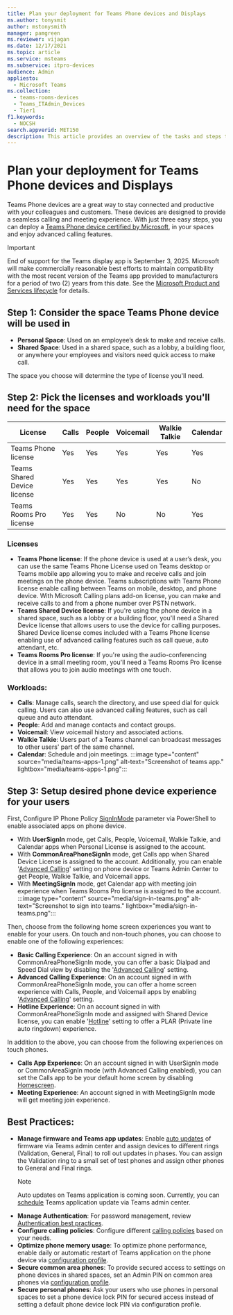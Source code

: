 ```yaml
---
title: Plan your deployment for Teams Phone devices and Displays
ms.author: tonysmit
author: mstonysmith
manager: pamgreen
ms.reviewer: vijagan
ms.date: 12/17/2021
ms.topic: article
ms.service: msteams
ms.subservice: itpro-devices
audience: Admin
appliesto: 
  - Microsoft Teams
ms.collection: 
  - teams-rooms-devices
  - Teams_ITAdmin_Devices
  - Tier1
f1.keywords: 
  - NOCSH
search.appverid: MET150
description: This article provides an overview of the tasks and steps to deploy Teams Phones and displays in your organization.
---
```


# Plan your deployment for Teams Phone devices and Displays

Teams Phone devices are a great way to stay connected and productive with your colleagues and customers. These devices are designed to provide a seamless calling and meeting experience. With just three easy steps, you can deploy a [Teams Phone device certified by Microsoft](https://www.microsoft.com/en-us/microsoft-teams/across-devices/devices/category/desk-phones-teams-displays/34?page=1&filterIds=), in your spaces and enjoy advanced calling features.

> [!IMPORTANT]
> End of support for the Teams display app is September 3, 2025. Microsoft will make commercially reasonable best efforts to maintain compatibility with the most recent version of the Teams app provided to manufacturers for a period of two (2) years from this date. See the [Microsoft Product and Services lifecycle](/lifecycle/products/) for details.


## Step 1: Consider the space Teams Phone device will be used in
- **Personal Space**: Used on an employee’s desk to make and receive calls.
- **Shared Space**: Used in a shared space, such as a lobby, a building floor, or anywhere your employees and visitors need quick access to make call.

The space you choose will determine the type of license you'll need.

## Step 2: Pick the licenses and workloads you'll need for the space 

|License  |Calls |People  |Voicemail  |	Walkie Talkie|Calendar|
|---------|---------|---------|---------|-------|------|
|Teams Phone license     | Yes        |Yes         |Yes         |Yes|Yes|
|Teams Shared Device license    | 	Yes   |  	Yes    | 	Yes    |Yes|No|
|Teams Rooms Pro license     |Yes         |  Yes       |  No       |No|Yes|

### Licenses
- **Teams Phone license**: If the phone device is used at a user’s desk, you can use the same Teams Phone License used on Teams desktop or Teams mobile app allowing you to make and receive calls and join meetings on the phone device. Teams subscriptions with Teams Phone license enable calling between Teams on mobile, desktop, and phone device. With Microsoft Calling plans add-on license, you can make and receive calls to and from a phone number over PSTN network.
- **Teams Shared Device license**: If you're using the phone device in a shared space, such as a lobby or a building floor, you'll need a Shared Device license that allows users to use the device for calling purposes. Shared Device license comes included with a Teams Phone license enabling use of advanced calling features such as call queue, auto attendant, etc.
- **Teams Rooms Pro license**: If you're using the audio-conferencing device in a small meeting room, you'll need a Teams Rooms Pro license that allows you to join audio meetings with one touch.

### Workloads:

- **Calls**: Manage calls, search the directory, and use speed dial for quick calling. Users can also use advanced calling features, such as call queue and auto attendant.
- **People**: Add and manage contacts and contact groups.
- **Voicemail**: View voicemail history and associated actions.
- **Walkie Talkie**: Users part of a Teams channel can broadcast messages to other users' part of the same channel.
- **Calendar**: Schedule and join meetings.
:::image type="content" source="media/teams-apps-1.png" alt-text="Screenshot of teams app." lightbox="media/teams-apps-1.png":::

## Step 3: Setup desired phone device experience for your users 
First, Configure IP Phone Policy [SignInMode](/powershell/module/teams/new-csteamsipphonepolicy?view=teams-ps&viewFallbackFrom=skype-ps#signinmode&preserve-view=true) parameter via PowerShell to enable associated apps on phone device.
- With **UserSignIn** mode, get Calls, People, Voicemail, Walkie Talkie, and Calendar apps when Personal License is assigned to the account.
- With **CommonAreaPhoneSignIn** mode, get Calls app when Shared Device License is assigned to the account. Additionally, you can enable '[Advanced Calling](../set-up-common-area-phones.md#step-6---set-up-advanced-calling-on-common-area-phones-optional)' setting on phone device or Teams Admin Center to get People, Walkie Talkie, and Voicemail apps.
- With **MeetingSignIn** mode, get Calendar app with meeting join experience when Teams Rooms Pro license is assigned to the account.
:::image type="content" source="media/sign-in-teams.png" alt-text="Screenshot to sign into teams." lightbox="media/sign-in-teams.png":::

Then, choose from the following home screen experiences you want to enable for your users. On touch and non-touch phones, you can choose to enable one of the following experiences:

- **Basic Calling Experience**: On an account signed in with CommonAreaPhoneSignIn mode, you can offer a basic Dialpad and Speed Dial view by disabling the '[Advanced Calling](../set-up-common-area-phones.md#step-6---set-up-advanced-calling-on-common-area-phones-optional)' setting.
- **Advanced Calling Experience**: On an account signed in with CommonAreaPhoneSignIn mode, you can offer a home screen experience with Calls, People, and Voicemail apps by enabling '[Advanced Calling](../set-up-common-area-phones.md)' setting.
- **Hotline Experience**: On an account signed in with CommonAreaPhoneSignIn mode and assigned with Shared Device license, you can enable '[Hotline](../set-up-common-area-phones.md#step-6---set-up-advanced-calling-on-common-area-phones-optional)' setting to offer a PLAR (Private line auto ringdown) experience.

In addition to the above, you can choose from the following experiences on touch phones.

- **Calls App Experience**: On an account signed in with UserSignIn mode or CommonAreaSignIn mode (with Advanced Calling enabled), you can set the Calls app to be your default home screen by disabling [Homescreen](/powershell/module/teams/new-csteamsipphonepolicy?view=teams-ps&viewFallbackFrom=skype-ps#allowhomescreen&preserve-view=true).
- **Meeting Experience**: An account signed in with MeetingSignIn mode will get meeting join experience.

## Best Practices:
- **Manage firmware and Teams app updates**: Enable [auto updates](remote-update.md#automatic-updates) of firmware via Teams admin center and assign devices to different rings (Validation, General, Final) to roll out updates in phases. You can assign the Validation ring to a small set of test phones and assign other phones to General and Final rings. 
    > [!NOTE]
    > Auto updates on Teams application is coming soon. Currently, you can [schedule](remote-update.md#manually-update-remote-devices) Teams application update via Teams admin center.
- **Manage Authentication**: For password management, review [Authentication best practices](authentication-best-practices-for-android-devices.md).
- **Configure calling policies**: Configure different [calling policies](../teams-calling-policy.md) based on your needs.
- **Optimize phone memory usage**: To optimize phone performance, enable daily or automatic restart of Teams application on the phone device via [configuration profile](device-management.md#use-configuration-profiles-in-teams).
- **Secure common area phones**: To provide secured access to settings on phone devices in shared spaces, set an Admin PIN on common area phones via [configuration profile](device-management.md#use-configuration-profiles-in-teams).
- **Secure personal phones**: Ask your users who use phones in personal spaces to set a phone device lock PIN for secured access instead of setting a default phone device lock PIN via configuration profile.
